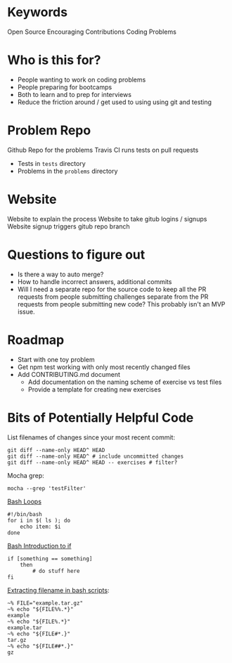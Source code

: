 # Keywords

Open Source
Encouraging Contributions
Coding Problems

# Who is this for?

* People wanting to work on coding problems
* People preparing for bootcamps
* Both to learn and to prep for interviews
* Reduce the friction around / get used to using using git and testing

# Problem Repo

Github Repo for the problems
Travis CI runs tests on pull requests

* Tests in `tests` directory
* Problems in the `problems` directory

# Website

Website to explain the process
Website to take gitub logins / signups
Website signup triggers gitub repo branch

# Questions to figure out

* Is there a way to auto merge?
* How to handle incorrect answers, additional commits
* Will I need a separate repo for the source code to keep all the PR requests from people submitting challenges separate from the PR requests from people submitting new code? This probably isn't an MVP issue.

# Roadmap

* Start with one toy problem
* Get npm test working with only most recently changed files
* Add CONTRIBUTING.md document
  * Add documentation on the naming scheme of exercise vs test files
  * Provide a template for creating new exercises

# Bits of Potentially Helpful Code

List filenames of changes since your most recent commit:

	git diff --name-only HEAD^ HEAD
	git diff --name-only HEAD^ # include uncommitted changes
	git diff --name-only HEAD^ HEAD -- exercises # filter?

Mocha grep:

	mocha --grep 'testFilter'

[Bash Loops](http://tldp.org/HOWTO/Bash-Prog-Intro-HOWTO-7.html)

	#!/bin/bash
    for i in $( ls ); do
	    echo item: $i
    done

[Bash Introduction to if](http://tldp.org/LDP/Bash-Beginners-Guide/html/sect_07_01.html)

	if [something == something]
		then
			# do stuff here
	fi

[Extracting filename in bash scripts](http://stackoverflow.com/questions/965053/extract-filename-and-extension-in-bash):

	~% FILE="example.tar.gz"
	~% echo "${FILE%%.*}"
	example
	~% echo "${FILE%.*}"
	example.tar
	~% echo "${FILE#*.}"
	tar.gz
	~% echo "${FILE##*.}"
	gz